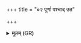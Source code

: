 +++
title = "०२ पूर्णा पश्चाद् उत"

+++
<details><summary>मूलम् (GR)</summary>

पूर्णा पश्चाद् उत पूर्णा पुरस्तात्  
पौर्णमासी मध्यत उज् जिगाय ।  
तस्यां देवैः संवसन्तो महित्वा  
नाकस्य पृष्ठे सम् इषा मदेम ॥
</details>